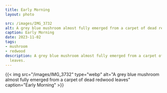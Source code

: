 ```yaml
---
title: Early Morning
layout: photo

src: /images/IMG_3732
alt: A grey blue mushroom almost fully emerged from a carpet of dead redwood leaves
caption: Early Morning
date: 2023-11-02
tags:
- mushroom
- redwood
description: A grey blue mushroom almost fully emerged from a carpet of dead redwood
  leaves.
---
```


{{< img src="/images/IMG_3732" type="webp" alt="A grey blue mushroom almost fully emerged from a carpet of dead redwood leaves" caption="Early Morning" >}}

